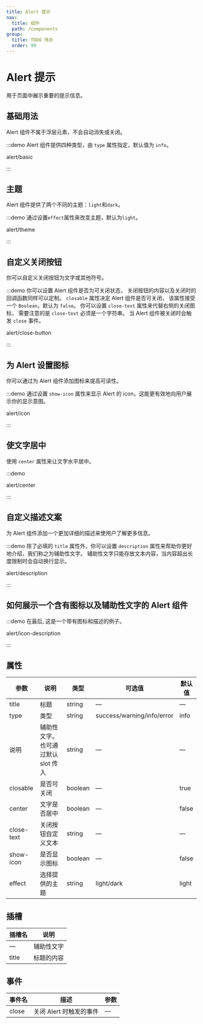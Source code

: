 ```yaml
---
title: Alert 提示
nav:
  title: 组件
  path: /components
group:
  title: TODO 待办
  order: 99
---
```

# Alert 提示

用于页面中展示重要的提示信息。

## 基础用法

Alert 组件不属于浮层元素，不会自动消失或关闭。

:::demo Alert 组件提供四种类型，由 `type` 属性指定，默认值为 `info`。

alert/basic

:::

## 主题

Alert 组件提供了两个不同的主题：`light`和`dark`。

:::demo 通过设置`effect`属性来改变主题，默认为`light`。

alert/theme

:::

## 自定义关闭按钮

你可以自定义关闭按钮为文字或其他符号。

:::demo 你可以设置 Alert 组件是否为可关闭状态， 关闭按钮的内容以及关闭时的回调函数同样可以定制。 `closable` 属性决定 Alert 组件是否可关闭， 该属性接受一个 `Boolean`，默认为 `false`。 你可以设置 `close-text` 属性来代替右侧的关闭图标， 需要注意的是 `close-text` 必须是一个字符串。 当 Alert 组件被关闭时会触发 `close` 事件。

alert/close-button

:::

## 为 Alert 设置图标

你可以通过为 Alert 组件添加图标来提高可读性。

:::demo 通过设置 `show-icon` 属性来显示 Alert 的 icon，这能更有效地向用户展示你的显示意图。

alert/icon

:::

## 使文字居中

使用 `center` 属性来让文字水平居中。

:::demo

alert/center

:::

## 自定义描述文案

为 Alert 组件添加一个更加详细的描述来使用户了解更多信息。

:::demo 除了必填的 `title` 属性外，你可以设置 `description` 属性来帮助你更好地介绍，我们称之为辅助性文字。 辅助性文字只能存放文本内容，当内容超出长度限制时会自动换行显示。

alert/description

:::

## 如何展示一个含有图标以及辅助性文字的 Alert 组件

:::demo 在最后, 这是一个带有图标和描述的例子。

alert/icon-description

:::

## 属性

| 参数         | 说明                    | 类型      | 可选值                        | 默认值   |
| ---------- | --------------------- | ------- | -------------------------- | ----- |
| title      | 标题                    | string  | —                          | —     |
| type       | 类型                    | string  | success/warning/info/error | info  |
| 说明         | 辅助性文字。 也可通过默认 slot 传入 | string  | —                          | —     |
| closable   | 是否可关闭                 | boolean | —                          | true  |
| center     | 文字是否居中                | boolean | —                          | false |
| close-text | 关闭按钮自定义文本             | string  | —                          | —     |
| show-icon  | 是否显示图标                | boolean | —                          | false |
| effect     | 选择提供的主题               | string  | light/dark                 | light |

## 插槽

| 插槽名   | 说明    |
| ----- | ----- |
| —     | 辅助性文字 |
| title | 标题的内容 |

## 事件

| 事件名   | 描述              | 参数 |
| ----- | --------------- | -- |
| close | 关闭 Alert 时触发的事件 | —  |

<style lang="scss">
.example-showcase {
  .el-alert {
    margin: 20px 0 0;
    &:first-child {
      margin: 0
    }
  }
}
</style>
